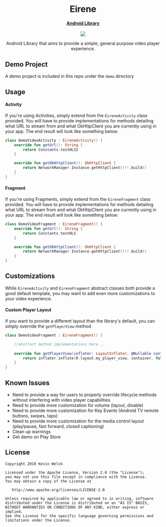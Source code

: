 <h1 align="center">Eirene <a href="https://github.com/javiersantos/AppUpdater#how-to-include"></h1>
<h4 align="center">Android Library</h4>

<p align="center">
  <a target="_blank" href="https://android-arsenal.com/api?level=8"><img src="https://img.shields.io/badge/API-21%2B-orange.svg"></a>
</p>

<p align="center">Android Library that aims to provide a simple, general purpose video player experience.


## Demo Project
A demo project is included in this repo under the `demo` directory

## Usage
#### Activity
If you're using Activities, simply extend from the `EireneActivity` class provided. 
You will have to provide implementations for methods detailing what URL to stream from and what OkHttpClient you are currently using in your app. The end result will look like something below:
```Kotlin
class DemoVideoActivity : EireneActivity() {
    override fun getUrl(): String {
        return Constants.testHLS2
    }

    override fun getOkHttpClient(): OkHttpClient {
        return NetworkManager.Instance.getHttpClient()!!.build()
    }
}
```

#### Fragment
If you're using Fragments, simply extend from the `EireneFragment` class provided. 
You will have to provide implementations for methods detailing what URL to stream from and what OkHttpClient you are currently using in your app. The end result will look like something below:
```Kotlin
class DemoVideoFragment : EireneFragment() {
    override fun getUrl(): String {
        return Constants.testHLS
    }

    override fun getOkHttpClient(): OkHttpClient {
        return NetworkManager.Instance.getHttpClient()!!.build()
    }
}
```

## Customizations
While `EireneActivity` and `EireneFragment` abstract classes both provide a good default template, you may want to add even more customizations to your video experience.

#### Custom Player Layout
If you want to provide a different layout than the library's default, you can simply override the `getPlayerView` method

```Kotlin
class DemoVideoFragment : EireneFragment() {

    //abstract method implementations here...
    
    override fun getPlayerView(inflater: LayoutInflater, @Nullable container: ViewGroup?): View {
        return inflater.inflate(R.layout.my_player_view, container, false)
    }
}
```

## Known Issues
* Need to provide a way for users to properly override lifecycle methods without interfering with video player capabilities
* Need to provide more customization for volume (layout, disable)
* Need to provide more customization for Key Events (Android TV remote buttons, swipes, taps)
* Need to provide more customization for the media control layout (play/pause, fast forward, closed captioning)
* Clean up warnings
* Get demo on Play Store

## License
	Copyright 2019 Kevin Welsh
	
	Licensed under the Apache License, Version 2.0 (the "License");
	you may not use this file except in compliance with the License.
	You may obtain a copy of the License at
	
	   http://www.apache.org/licenses/LICENSE-2.0
	
	Unless required by applicable law or agreed to in writing, software
	distributed under the License is distributed on an "AS IS" BASIS,
	WITHOUT WARRANTIES OR CONDITIONS OF ANY KIND, either express or implied.
	See the License for the specific language governing permissions and
	limitations under the License.
